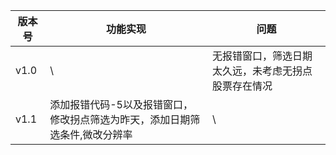 |版本号|功能实现|问题
|---|---|---|
|v1.0| \ |无报错窗口，筛选日期太久远，未考虑无拐点股票存在情况|
|v1.1|添加报错代码-5以及报错窗口，修改拐点筛选为昨天，添加日期筛选条件,微改分辨率| \ |